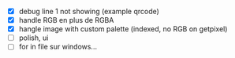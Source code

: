  - [x] debug line 1 not showing (example qrcode)
 - [x] handle RGB en plus de RGBA
 - [x] hangle image with custom palette (indexed, no RGB on getpixel)
 - [ ] polish, ui
 - [ ] for in file sur windows...
